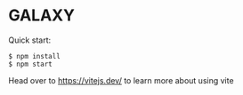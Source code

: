 # GALAXY

Quick start:
```
$ npm install
$ npm start
````
Head over to https://vitejs.dev/ to learn more about using vite


